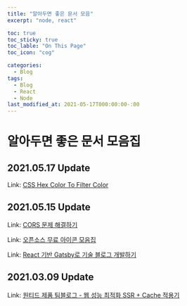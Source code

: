 ```yaml
---
title: "알아두면 좋은 문서 모음"
excerpt: "node, react"

toc: true
toc_sticky: true
toc_lable: "On This Page"
toc_icon: "cog"

categories:
  - Blog
tags:
  - Blog
  - React
  - Node
last_modified_at: 2021-05-17T000:00:00-:00
---
```


# 알아두면 좋은 문서 모음집

## 2021.05.17 Update

Link: [CSS Hex Color To Filter Color][go5]

[go5]: https://codepen.io/sosuke/pen/Pjoqqp "Go"

## 2021.05.15 Update

Link: [CORS 문제 해결하기][go4]

[go4]: https://open-support.tistory.com/entry/CORS%EB%9E%80-CORS-%EB%AC%B8%EC%A0%9C-%ED%95%B4%EA%B2%B0%ED%95%98%EA%B8%B0?fbclid=IwAR1L2pitoL_Q7B8gdke_Qto2IVHhoxEOA1nG2Fw7Jrlg61UchbLebZ-bJXE "Go"

Link: [오픈소스 무료 아이콘 모음집][go3]

[go3]: https://iconduck.com/ "Go"

Link: [React 기반 Gatsby로 기술 블로그 개발하기][go2]

[go2]: https://inf.run/UZuW "Go"

## 2021.03.09 Update

Link: [원티드 제품 팀블로그 - 웹 성능 최적화 SSR + Cache 적용기][go1]

[go1]: https://medium.com/wantedjobs/%EC%9B%B9-%EC%84%B1%EB%8A%A5-%EC%B5%9C%EC%A0%81%ED%99%94-ssr-cache-%EC%A0%81%EC%9A%A9%EA%B8%B0-bf022e3a1a72 "Go"
